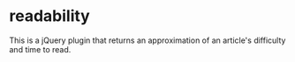 # readability
This is a jQuery plugin that returns an approximation of an article's difficulty and time to read.
